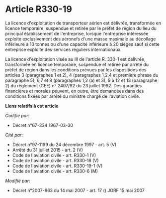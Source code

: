 # Article R330-19

La licence d'exploitation de transporteur aérien est délivrée, transformée en licence temporaire, suspendue et retirée par le
préfet de région du lieu du principal établissement de l'entreprise, lorsque l'entreprise intéressée exploite exclusivement
des aéronefs d'une masse maximale au décollage inférieure à 10 tonnes ou d'une capacité inférieure à 20 sièges sauf si cette
entreprise exploite des services réguliers internationaux. 

La licence d'exploitation visée au III de l'article R. 330-1 est délivrée, transformée en licence temporaire, suspendue et
retirée par arrêté du préfet de région dans les conditions prévues par les dispositions des articles 3 (paragraphes 1 et 2),
4 (paragraphes 1,2,4 et première phrase du paragraphe 5), 6,7 et 8 (paragraphes 1,2 (a) et 3), 9 à 12 et 13 (paragraphe 2) du
règlement (CEE) n° 2407/92 du 23 juillet 1992. Des garanties financières et morales peuvent, en outre, être demandées dans
des conditions fixées par arrêté du ministre chargé de l'aviation civile.

**Liens relatifs à cet article**

_Codifié par_:

  - Décret n°67-334 1967-03-30

_Cité par_:

  - Décret n°97-1199 du 24 décembre 1997 - art. 5 (V)
  - Arrêté du 31 juillet 2015 - art. 2 (V)
  - Code de l'aviation civile - art. R330-1 (V)
  - Code de l'aviation civile - art. R330-18 (V)
  - Code de l'aviation civile - art. R330-19-1 (V)
  - Code de l'aviation civile - art. R330-6 (M)

_Modifié par_:

  - Décret n°2007-863 du 14 mai 2007 - art. 17 () JORF 15 mai 2007
